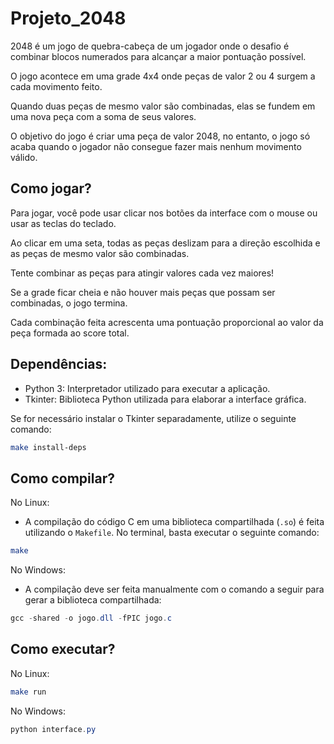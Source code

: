 # Projeto_2048

2048 é um jogo de quebra-cabeça de um jogador onde o desafio é combinar blocos numerados para alcançar a maior pontuação possível.

O jogo acontece em uma grade 4x4 onde peças de valor 2 ou 4 surgem a cada movimento feito. 

Quando duas peças de mesmo valor são combinadas, elas se fundem em uma nova peça com a soma de seus valores.

O objetivo do jogo é criar uma peça de valor 2048, no entanto, o jogo só acaba quando o jogador não consegue fazer mais nenhum movimento válido.

## Como jogar?

Para jogar, você pode usar clicar nos botões da interface com o mouse ou usar as teclas do teclado.

Ao clicar em uma seta, todas as peças deslizam para a direção escolhida e as peças de mesmo valor são combinadas.

Tente combinar as peças para atingir valores cada vez maiores!

Se a grade ficar cheia e não houver mais peças que possam ser combinadas, o jogo termina.

Cada combinação feita acrescenta uma pontuação proporcional ao valor da peça formada ao score total.


## Dependências:
* Python 3: Interpretador utilizado para executar a aplicação.
* Tkinter: Biblioteca Python utilizada para elaborar a interface gráfica.

Se for necessário instalar o Tkinter separadamente, utilize o seguinte comando:
```bash
make install-deps
```

## Como compilar?
No Linux:
* A compilação do código C em uma biblioteca compartilhada (`.so`) é feita utilizando o `Makefile`. No terminal, basta executar o seguinte comando:
```bash
make
```  

No Windows:
* A compilação deve ser feita manualmente com o comando a seguir para gerar a biblioteca compartilhada:
```PowerShell
gcc -shared -o jogo.dll -fPIC jogo.c 
```  

## Como executar?
No Linux:
```bash
make run
```  

No Windows:
```PowerShell
python interface.py
```

